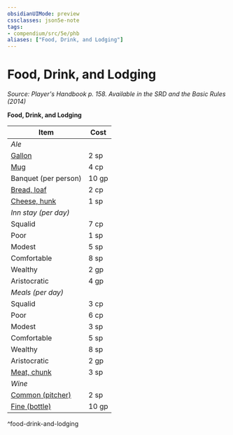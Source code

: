 ```yaml
---
obsidianUIMode: preview
cssclasses: json5e-note
tags:
- compendium/src/5e/phb
aliases: ["Food, Drink, and Lodging"]
---
```

# Food, Drink, and Lodging
*Source: Player's Handbook p. 158. Available in the <span title='Systems Reference Document (5.1)'>SRD</span> and the Basic Rules (2014)* 

**Food, Drink, and Lodging**

| Item | Cost |
|------|------|
| *Ale* |  |
| [Gallon](2-Mechanics/CLI/items/ale-gallon.md) | 2 sp |
| [Mug](2-Mechanics/CLI/items/ale-mug.md) | 4 cp |
| Banquet (per person) | 10 gp |
| [Bread, loaf](2-Mechanics/CLI/items/loaf-of-bread.md) | 2 cp |
| [Cheese, hunk](2-Mechanics/CLI/items/hunk-of-cheese.md) | 1 sp |
| *Inn stay (per day)* |  |
| Squalid | 7 cp |
| Poor | 1 sp |
| Modest | 5 sp |
| Comfortable | 8 sp |
| Wealthy | 2 gp |
| Aristocratic | 4 gp |
| *Meals (per day)* |  |
| Squalid | 3 cp |
| Poor | 6 cp |
| Modest | 3 sp |
| Comfortable | 5 sp |
| Wealthy | 8 sp |
| Aristocratic | 2 gp |
| [Meat, chunk](2-Mechanics/CLI/items/chunk-of-meat.md) | 3 sp |
| *Wine* |  |
| [Common (pitcher)](2-Mechanics/CLI/items/common-wine-pitcher.md) | 2 sp |
| [Fine (bottle)](2-Mechanics/CLI/items/fine-wine-bottle.md) | 10 gp |
^food-drink-and-lodging